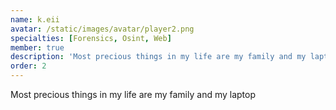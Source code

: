 ```yaml
---
name: k.eii
avatar: /static/images/avatar/player2.png
specialties: [Forensics, Osint, Web]
member: true
description: 'Most precious things in my life are my family and my laptop'
order: 2
---
```


Most precious things in my life are my family and my laptop
